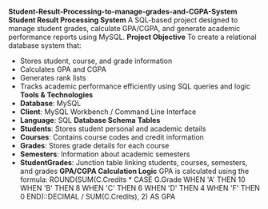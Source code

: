 **Student-Result-Processing-to-manage-grades-and-CGPA-System**
**Student Result Processing System**
A SQL-based project designed to manage student grades, calculate GPA/CGPA, and generate academic performance reports using MySQL.
**Project Objective**
To create a relational database system that:
- Stores student, course, and grade information
- Calculates GPA and CGPA
- Generates rank lists
- Tracks academic performance efficiently using SQL queries and logic
**Tools & Technologies**
- **Database**: MySQL
- **Client**: MySQL Workbench / Command Line Interface
- **Language**: SQL
  **Database Schema**
**Tables**
- **Students**: Stores student personal and academic details
- **Courses**: Contains course codes and credit information
- **Grades**: Stores grade details for each course
- **Semesters**: Information about academic semesters
- **StudentGrades**: Junction table linking students, courses, semesters, and grades
**GPA/CGPA Calculation Logic**
GPA is calculated using the formula:
ROUND(SUM(C.Credits * 
  CASE G.Grade
    WHEN 'A' THEN 10
    WHEN 'B' THEN 8
    WHEN 'C' THEN 6
    WHEN 'D' THEN 4
    WHEN 'F' THEN 0
  END)::DECIMAL / SUM(C.Credits), 2) AS GPA
